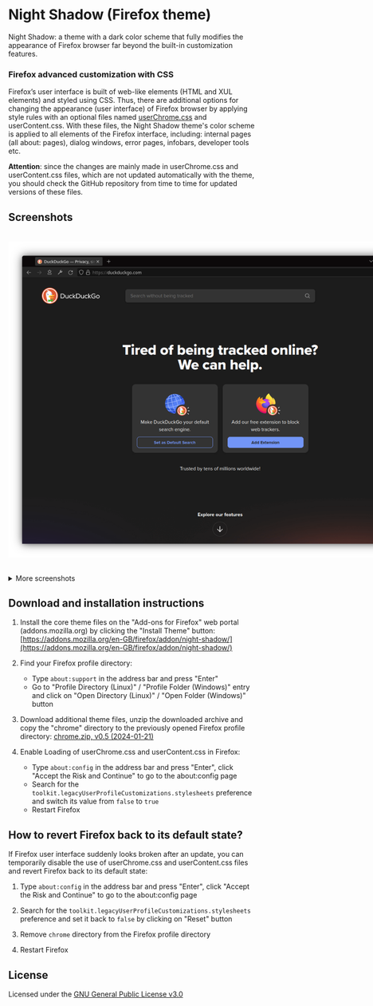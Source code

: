 # Night Shadow (Firefox theme)

Night Shadow: a theme with a dark color scheme that fully modifies the appearance of Firefox browser far beyond the built-in customization features.

### Firefox advanced customization with CSS

Firefox’s user interface is built of web-like elements (HTML and XUL elements) and styled using CSS. Thus, there are additional options for changing the appearance (user interface) of Firefox browser by applying style rules with an optional files named [userChrome.css](https://www.userchrome.org/) and userContent.css. With these files, the Night Shadow theme's color scheme is applied to all elements of the Firefox interface, including: internal pages (all about: pages), dialog windows, error pages, infobars, developer tools etc.

**Attention**: since the changes are mainly made in userChrome.css and userContent.css files, which are not updated automatically with the theme, you should check the GitHub repository from time to time for updated versions of these files.

## Screenshots

<img src="screenshots/0215506.png" alt="Night Shadow: a theme with a dark color scheme that fully modifies the appearance of Firefox browser far beyond the built-in customization features" style="display: inline-block; margin: 20px 0 30px 0; max-width: 850px">

<details>
<summary>More screenshots</summary>
<img src="screenshots/0215547.png" alt="Night Shadow: a theme with a dark color scheme that fully modifies the appearance of Firefox browser far beyond the built-in customization features" style="display: inline-block; margin: 20px 0 30px 0; max-width: 850px">

<img src="screenshots/0215937.png" alt="Night Shadow: a theme with a dark color scheme that fully modifies the appearance of Firefox browser far beyond the built-in customization features" style="display: inline-block; margin: 20px 0 30px 0; max-width: 850px">

<img src="screenshots/0210040.png" alt="Night Shadow: a theme with a dark color scheme that fully modifies the appearance of Firefox browser far beyond the built-in customization features" style="display: inline-block; margin: 20px 0 30px 0; max-width: 850px">

<img src="screenshots/0210119.png" alt="Night Shadow: a theme with a dark color scheme that fully modifies the appearance of Firefox browser far beyond the built-in customization features" style="display: inline-block; margin: 20px 0 30px 0; max-width: 850px">

<img src="screenshots/0210144.png" alt="Night Shadow: a theme with a dark color scheme that fully modifies the appearance of Firefox browser far beyond the built-in customization features" style="display: inline-block; margin: 20px 0 30px 0; max-width: 850px">

<img src="screenshots/0210223.png" alt="Night Shadow: a theme with a dark color scheme that fully modifies the appearance of Firefox browser far beyond the built-in customization features" style="display: inline-block; margin: 20px 0 30px 0; max-width: 850px">

<img src="screenshots/0210335.png" alt="Night Shadow: a theme with a dark color scheme that fully modifies the appearance of Firefox browser far beyond the built-in customization features" style="display: inline-block; margin: 20px 0 30px 0; max-width: 850px">

<img src="screenshots/0210413.png" alt="Night Shadow: a theme with a dark color scheme that fully modifies the appearance of Firefox browser far beyond the built-in customization features" style="display: inline-block; margin: 20px 0 30px 0; max-width: 850px">

<img src="screenshots/0210446.png" alt="Night Shadow: a theme with a dark color scheme that fully modifies the appearance of Firefox browser far beyond the built-in customization features" style="display: inline-block; margin: 20px 0 30px 0; max-width: 850px">

<img src="screenshots/0210508.png" alt="Night Shadow: a theme with a dark color scheme that fully modifies the appearance of Firefox browser far beyond the built-in customization features" style="display: inline-block; margin: 20px 0 30px 0; max-width: 850px">

<img src="screenshots/0210947.png" alt="Night Shadow: a theme with a dark color scheme that fully modifies the appearance of Firefox browser far beyond the built-in customization features" style="display: inline-block; margin: 20px 0 30px 0; max-width: 850px">

<img src="screenshots/0211011.png" alt="Night Shadow: a theme with a dark color scheme that fully modifies the appearance of Firefox browser far beyond the built-in customization features" style="display: inline-block; margin: 20px 0 30px 0; max-width: 850px">

<img src="screenshots/0211027.png" alt="Night Shadow: a theme with a dark color scheme that fully modifies the appearance of Firefox browser far beyond the built-in customization features" style="display: inline-block; margin: 20px 0 30px 0; max-width: 850px">
</details>

## Download and installation instructions

1. Install the core theme files on the "Add-ons for Firefox" web portal (addons.mozilla.org) by clicking the "Install Theme" button: [https://addons.mozilla.org/en-GB/firefox/addon/night-shadow/](https://addons.mozilla.org/en-GB/firefox/addon/night-shadow/)

2. Find your Firefox profile directory:
    - Type `about:support` in the address bar and press "Enter"
    - Go to "Profile Directory (Linux)" / "Profile Folder (Windows)" entry and click on "Open Directory (Linux)" / "Open Folder (Windows)" button

3. Download additional theme files, unzip the downloaded archive and copy the "chrome" directory to the previously opened Firefox profile directory: [chrome.zip, v0.5 (2024-01-21)](https://github.com/serhiyguryev/night-shadow-theme/releases/download/v0.5/chrome.zip)

4. Enable Loading of userChrome.css and userContent.css in Firefox:
    - Type `about:config` in the address bar and press "Enter", click "Accept the Risk and Continue" to go to the about:config page
    - Search for the `toolkit.legacyUserProfileCustomizations.stylesheets` preference and switch its value from `false` to `true`
    - Restart Firefox

## How to revert Firefox back to its default state?

If Firefox user interface suddenly looks broken after an update, you can temporarily disable the use of userChrome.css and userContent.css files and revert Firefox back to its default state:

1. Type `about:config` in the address bar and press "Enter", click "Accept the Risk and Continue" to go to the about:config page

2. Search for the `toolkit.legacyUserProfileCustomizations.stylesheets` preference and set it back to `false` by clicking on "Reset" button

3. Remove `chrome` directory from the Firefox profile directory

4. Restart Firefox

## License

Licensed under the [GNU General Public License v3.0](https://github.com/serhiyguryev/black-jade-theme/blob/main/LICENSE)
